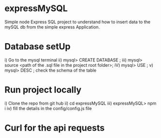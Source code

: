 # expressMySQL

Simple node Express SQL project to understand how to insert data to the mySQL db from the simple express Application.

# Database setUp

i) Go to the mysql terminal
ii) mysql> CREATE DATABASE <database name>;
iii) mysql> source <path of the .sql file in the project root folder>;
iV) mysql> USE <database name>;
v) mysql> DESC <table name>; check the schema of the table

# Run project locally

i) Clone the repo from git hub
ii) cd expressMySQL
iii) expressMySQL> npm i
iv) fill the details in the config/config.js file

# Curl for the api requests
